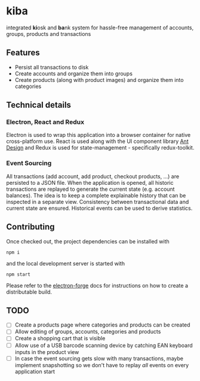 # kiba

integrated **ki**osk and **ba**nk system for hassle-free management of accounts, groups, products and transactions

## Features
* Persist all transactions to disk
* Create accounts and organize them into groups
* Create products (along with product images) and organize them into categories

## Technical details
### Electron, React and Redux
Electron is used to wrap this application into a browser container for native cross-platform use. React is used along with the UI component library [Ant Design](https://ant.design/) and Redux is used for state-management - specifically redux-toolkit.

### Event Sourcing
All transactions (add account, add product, checkout products, ...) are persisted to a JSON file. When the application is opened, all historic transactions are replayed to generate the current state (e.g. account balances). The idea is to keep a complete explainable history that can be inspected in a separate view. Consistency between transactional data and current state are ensured. Historical events can be used to derive statistics.

## Contributing
Once checked out, the project dependencies can be installed with
```
npm i
```
and the local development server is started with
```
npm start
```

Please refer to the [electron-forge](https://www.electronforge.io) docs for instructions on how to create a distributable build.

## TODO
* [ ] Create a products page where categories and products can be created
* [ ] Allow editing of groups, accounts, categories and products
* [ ] Create a shopping cart that is visible 
* [ ] Allow use of a USB barcode scanning device by catching EAN keyboard inputs in the product view
* [ ] In case the event sourcing gets slow with many transactions, maybe implement snapshotting so we don't have to replay *all* events on every application start
